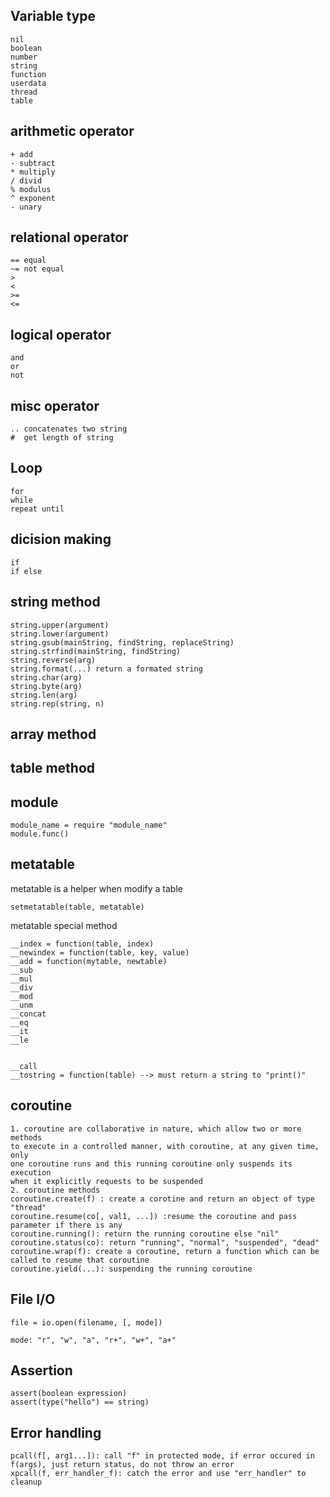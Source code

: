 ## Variable type
```
nil
boolean
number
string
function
userdata
thread
table
```
## arithmetic operator
```
+ add
- subtract
* multiply
/ divid
% modulus
^ exponent
- unary
```
## relational operator
```
== equal
~= not equal
>
<
>=
<=
```
## logical operator
```
and
or
not
```
## misc operator
```
.. concatenates two string
#  get length of string
```

## Loop
```
for
while
repeat until
```
## dicision making
```
if
if else
```
## string method
```
string.upper(argument)
string.lower(argument)
string.gsub(mainString, findString, replaceString)
string.strfind(mainString, findString)
string.reverse(arg)
string.format(...) return a formated string
string.char(arg)
string.byte(arg)
string.len(arg)
string.rep(string, n)
```
## array method
## table method
## module

```
module_name = require "module_name"
module.func()
```

## metatable
metatable is a helper when modify a table   

```
setmetatable(table, metatable)  
```

metatable special method   

```
__index = function(table, index)
__newindex = function(table, key, value)
__add = function(mytable, newtable)
__sub
__mul
__div
__mod
__unm
__concat
__eq
__it
__le


__call
__tostring = function(table) --> must return a string to "print()"

```
## coroutine
```
1. coroutine are collaborative in nature, which allow two or more methods
to execute in a controlled manner, with coroutine, at any given time, only
one coroutine runs and this running coroutine only suspends its execution
when it explicitly requests to be suspended  
2. coroutine methods
coroutine.create(f) : create a corotine and return an object of type "thread"
coroutine.resume(co[, val1, ...]) :resume the coroutine and pass parameter if there is any
coroutine.running(): return the running coroutine else "nil"
coroutine.status(co): return "running", "normal", "suspended", "dead"
coroutine.wrap(f): create a coroutine, return a function which can be called to resume that coroutine
coroutine.yield(...): suspending the running coroutine

```
## File I/O
```
file = io.open(filename, [, mode])

mode: "r", "w", "a", "r+", "w+", "a+"

```
## Assertion
```
assert(boolean expression)
assert(type("hello") == string)

```
## Error handling
```
pcall(f[, arg1...]): call "f" in protected mode, if error occured in f(args), just return status, do not throw an error
xpcall(f, err_handler_f): catch the error and use "err_handler" to cleanup
```
